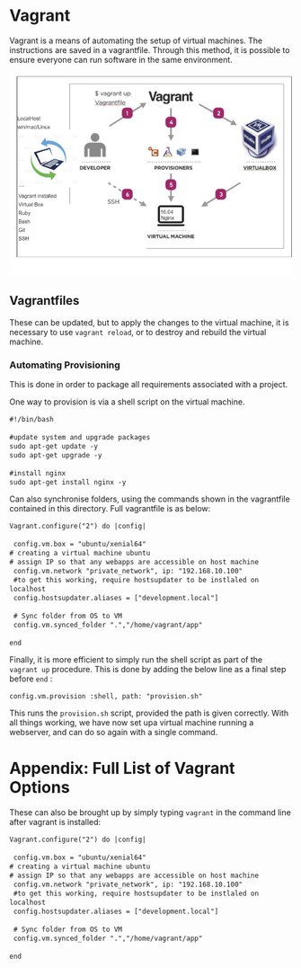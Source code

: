 # Vagrant

Vagrant is a means of automating the setup of virtual machines. The instructions are saved in a vagrantfile. Through this method, it is possible to ensure everyone can run software in the same environment.


![](images/dev-env.png)

## Vagrantfiles

These can be updated, but to apply the changes to the virtual machine, it is necessary to use ```vagrant reload```, or to destroy and rebuild the virtual machine.

### Automating Provisioning

This is done in order to package all requirements associated with a project.

One way to provision is via a shell script on the virtual machine.

```
#!/bin/bash

#update system and upgrade packages
sudo apt-get update -y
sudo apt-get upgrade -y

#install nginx
sudo apt-get install nginx -y
```

Can also synchronise folders, using the commands shown in the vagrantfile contained in this directory.
Full vagrantfile is as below:

```
Vagrant.configure("2") do |config|

 config.vm.box = "ubuntu/xenial64"
# creating a virtual machine ubuntu 
# assign IP so that any webapps are accessible on host machine
 config.vm.network "private_network", ip: "192.168.10.100"
 #to get this working, require hostsupdater to be instlaled on localhost 
 config.hostsupdater.aliases = ["development.local"]
 
 # Sync folder from OS to VM
 config.vm.synced_folder ".","/home/vagrant/app"

end
```

Finally, it is more efficient to simply run the shell script as part of the ```vagrant up``` procedure. This is done by adding the below line as a final step before ```end``` :

```
config.vm.provision :shell, path: "provision.sh"
```

This runs the ```provision.sh``` script, provided the path is given correctly. With all things working, we have now set upa virtual machine running a webserver, and can do so again with a single command.





# Appendix: Full List of Vagrant Options

These can also be brought up by simply typing ```vagrant``` in the command line after vagrant is installed:

```
Vagrant.configure("2") do |config|

 config.vm.box = "ubuntu/xenial64"
# creating a virtual machine ubuntu 
# assign IP so that any webapps are accessible on host machine
 config.vm.network "private_network", ip: "192.168.10.100"
 #to get this working, require hostsupdater to be instlaled on localhost 
 config.hostsupdater.aliases = ["development.local"]
 
 # Sync folder from OS to VM
 config.vm.synced_folder ".","/home/vagrant/app"

end
```